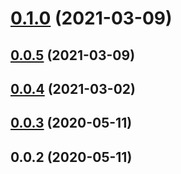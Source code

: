 <a name="0.1.0"></a>
# [0.1.0](https://github.com/thomasdeppisch/videojs-xr/compare/v0.0.5...v0.1.0) (2021-03-09)

<a name="0.0.5"></a>
## [0.0.5](https://github.com/thomasdeppisch/videojs-xr/compare/v0.0.4...v0.0.5) (2021-03-09)

<a name="0.0.4"></a>
## [0.0.4](https://github.com/thomasdeppisch/videojs-xr/compare/v0.0.3...v0.0.4) (2021-03-02)

<a name="0.0.3"></a>
## [0.0.3](https://github.com/thomasdeppisch/videojs-xr/compare/v0.0.2...v0.0.3) (2020-05-11)

<a name="0.0.2"></a>
## 0.0.2 (2020-05-11)

